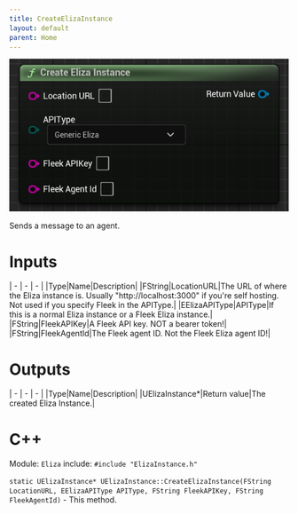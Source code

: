 ```yaml
---
title: CreateElizaInstance
layout: default
parent: Home
---
```


![](CreateElizaInstance.png)

Sends a message to an agent.

# Inputs

| - | - | - |
|Type|Name|Description|
|FString|LocationURL|The URL of where the Eliza instance is. Usually "http://localhost:3000" if you're self hosting. Not used if you specify Fleek in the APIType.|
|EElizaAPIType|APIType|If this is a normal Eliza instance or a Fleek Eliza instance.|
|FString|FleekAPIKey|A Fleek API key. NOT a bearer token!|
|FString|FleekAgentId|The Fleek agent ID. Not the Fleek Eliza agent ID!|
# Outputs

| - | - | - |
|Type|Name|Description|
|UElizaInstance*|Return value|The created Eliza Instance.|

# C++
Module: `Eliza`
include: `#include "ElizaInstance.h"`

`static UElizaInstance* UElizaInstance::CreateElizaInstance(FString LocationURL, EElizaAPIType APIType, FString FleekAPIKey, FString FleekAgentId)` - This method.
